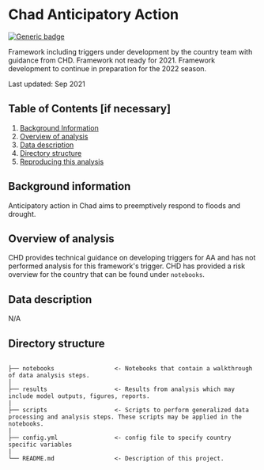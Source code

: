 # Chad Anticipatory Action

[![Generic badge](https://img.shields.io/badge/STATUS-UNDER%20DEVELOPMENT-%23007CE0)](https://shields.io/)

Framework including triggers under development by the country team with guidance from CHD. Framework not ready for 2021. 
Framework development to continue in preparation for the 2022 season.

Last updated: Sep 2021

##  Table of Contents [if necessary]
1. [Background Information](#background-information)
2. [Overview of analysis](#overview-of-analysis)
3. [Data description](#data-description)
4. [Directory structure](#directory-structure)
5. [Reproducing this analysis](#reproducing-this-analysis)

## Background information

Anticipatory action in Chad aims to preemptively respond to floods and drought.  

## Overview of analysis

CHD provides technical guidance on developing triggers for AA and has not performed analysis for this framework's trigger. CHD has provided a risk overview for the country that can be found under `notebooks`.

## Data description

N/A

## Directory structure

```

├── notebooks                 <- Notebooks that contain a walkthrough of data analysis steps. 
│
├── results                   <- Results from analysis which may include model outputs, figures, reports.  
|
├── scripts                   <- Scripts to perform generalized data processing and analysis steps. These scripts may be applied in the notebooks.    
|
├── config.yml                <- config file to specify country specific variables   
|
└── README.md                 <- Description of this project.

```

